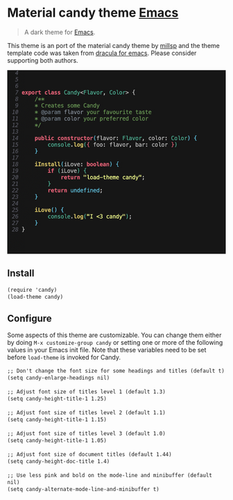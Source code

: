 # Material candy theme [Emacs](https://www.gnu.org/software/emacs/)

> A dark theme for [Emacs](https://www.gnu.org/software/emacs/).

This theme is an port of the material candy theme by [millsp](https://github.com/millsp/material-candy) and the theme template code was taken from [dracula for emacs](https://github.com/dracula/emacs). Please consider supporting both authors.

![Screenshot](./screenshot.png)


## Install

``` emacs-lisp
(require 'candy)
(load-theme candy)
```

## Configure

Some aspects of this theme are customizable.  You can change them either
by doing `M-x customize-group candy` or setting one or more of the
following values in your Emacs init file.  Note that these variables
need to be set before `load-theme` is invoked for Candy.

```
;; Don't change the font size for some headings and titles (default t)
(setq candy-enlarge-headings nil)

;; Adjust font size of titles level 1 (default 1.3)
(setq candy-height-title-1 1.25)

;; Adjust font size of titles level 2 (default 1.1)
(setq candy-height-title-1 1.15)

;; Adjust font size of titles level 3 (default 1.0)
(setq candy-height-title-1 1.05)

;; Adjust font size of document titles (default 1.44)
(setq candy-height-doc-title 1.4)

;; Use less pink and bold on the mode-line and minibuffer (default nil)
(setq candy-alternate-mode-line-and-minibuffer t)
```
